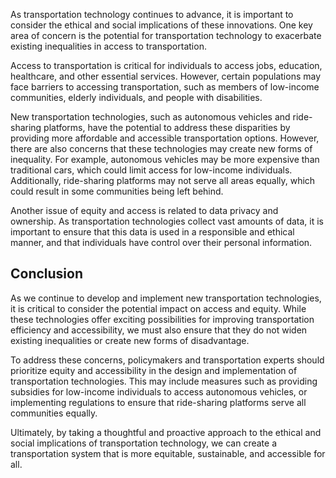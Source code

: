 
As transportation technology continues to advance, it is important to consider the ethical and social implications of these innovations. One key area of concern is the potential for transportation technology to exacerbate existing inequalities in access to transportation.

Access to transportation is critical for individuals to access jobs, education, healthcare, and other essential services. However, certain populations may face barriers to accessing transportation, such as members of low-income communities, elderly individuals, and people with disabilities.

New transportation technologies, such as autonomous vehicles and ride-sharing platforms, have the potential to address these disparities by providing more affordable and accessible transportation options. However, there are also concerns that these technologies may create new forms of inequality. For example, autonomous vehicles may be more expensive than traditional cars, which could limit access for low-income individuals. Additionally, ride-sharing platforms may not serve all areas equally, which could result in some communities being left behind.

Another issue of equity and access is related to data privacy and ownership. As transportation technologies collect vast amounts of data, it is important to ensure that this data is used in a responsible and ethical manner, and that individuals have control over their personal information.

Conclusion
----------

As we continue to develop and implement new transportation technologies, it is critical to consider the potential impact on access and equity. While these technologies offer exciting possibilities for improving transportation efficiency and accessibility, we must also ensure that they do not widen existing inequalities or create new forms of disadvantage.

To address these concerns, policymakers and transportation experts should prioritize equity and accessibility in the design and implementation of transportation technologies. This may include measures such as providing subsidies for low-income individuals to access autonomous vehicles, or implementing regulations to ensure that ride-sharing platforms serve all communities equally.

Ultimately, by taking a thoughtful and proactive approach to the ethical and social implications of transportation technology, we can create a transportation system that is more equitable, sustainable, and accessible for all.
